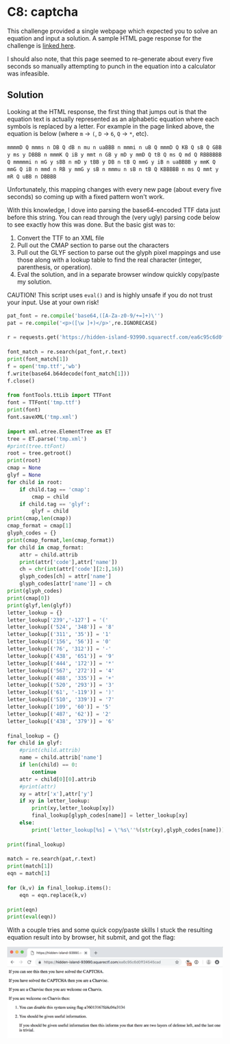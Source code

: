 # C8: captcha

This challenge provided a single webpage which expected you to solve an equation and input a solution. A sample HTML page response for the challenge is [linked here](./files/captcha_sample.html).

I should also note, that this page seemed to re-generate about every five seconds so manually attempting to punch in the equation into a calculator was infeasible.

## Solution

Looking at the HTML response, the first thing that jumps out is that the equation text is actually represented as an alphabetic equation where each symbols is replaced by a letter. For example in the page linked above, the equation is below (where `m` -> `(`, `D` -> `6`, `Q` -> `*`, etc).

`mmmmD Q mmms n DB Q dB n mu n uaBBB n mmmi n uB Q mmmD Q KB Q sB Q GBB y ms y DBBB n mmmK Q iB y mmt n GB y mD y mmD Q tB Q ms Q md Q RBBBBBB Q mmmmmi n mG y sBB n mD y tBB y DB n tB Q mmG y iB n uaBBBB y mmK Q mmG Q iB n mmd n RB y mmG y sB n mmmu n sB n tB Q KBBBBB n ms Q mmt y mR Q uBB n DBBBB`

Unfortunately, this mapping changes with every new page (about every five seconds) so coming up with a fixed pattern won't work.

With this knowledge, I dove into parsing the base64-encoded TTF data just before this string. You can read through the (very ugly) parsing code below to see exactly how this was done. But the basic gist was to:

1. Convert the TTF to an XML file
2. Pull out the CMAP section to parse out the characters
3. Pull out the GLYF section to parse out the glyph pixel mappings and use those along with a lookup table to find the real character (integer, parenthesis, or operation).
4. Eval the solution, and in a separate browser window quickly copy/paste my solution.

CAUTION! This script uses `eval()` and is highly unsafe if you do not trust your input. Use at your own risk!

```python
pat_font = re.compile('base64,([A-Za-z0-9/+=]+)\'')
pat = re.compile('<p>([\w ]+)</p>',re.IGNORECASE)

r = requests.get('https://hidden-island-93990.squarectf.com/ea6c95c6d0ff24545cad')

font_match = re.search(pat_font,r.text)
print(font_match[1])
f = open('tmp.ttf','wb')
f.write(base64.b64decode(font_match[1]))
f.close()

from fontTools.ttLib import TTFont
font = TTFont('tmp.ttf')
print(font)
font.saveXML('tmp.xml')

import xml.etree.ElementTree as ET
tree = ET.parse('tmp.xml')
#print(tree.ttFont)
root = tree.getroot()
print(root)
cmap = None
glyf = None
for child in root:
	if child.tag == 'cmap':
		cmap = child
	if child.tag == 'glyf':
		glyf = child
print(cmap,len(cmap))
cmap_format = cmap[1]
glyph_codes = {}
print(cmap_format,len(cmap_format))
for child in cmap_format:
	attr = child.attrib
	print(attr['code'],attr['name'])
	ch = chr(int(attr['code'][2:],16))
	glyph_codes[ch] = attr['name']
	glyph_codes[attr['name']] = ch
print(glyph_codes)
print(cmap[0])
print(glyf,len(glyf))
letter_lookup = {}
letter_lookup['239','-127'] = '('
letter_lookup[('524', '348')] = '8'
letter_lookup[('311', '35')] = '1'
letter_lookup[('156', '56')] = '0'
letter_lookup[('76', '312')] = '-'
letter_lookup[('438', '651')] = '9'
letter_lookup[('444', '172')] = '*'
letter_lookup[('567', '272')] = '4'
letter_lookup[('488', '335')] = '+'
letter_lookup[('520', '293')] = '3'
letter_lookup[('61', '-119')] = ')'
letter_lookup[('510', '339')] = '7'
letter_lookup[('109', '60')] = '5'
letter_lookup[('487', '62')] = '2'
letter_lookup[('438', '379')] = '6'

final_lookup = {}
for child in glyf:
	#print(child.attrib)
	name = child.attrib['name']
	if len(child) == 0:
		continue
	attr = child[0][0].attrib
	#print(attr)
	xy = attr['x'],attr['y']
	if xy in letter_lookup:
		print(xy,letter_lookup[xy])
		final_lookup[glyph_codes[name]] = letter_lookup[xy]
	else:
		print('letter_lookup[%s] = \'%s\''%(str(xy),glyph_codes[name]))

print(final_lookup)

match = re.search(pat,r.text)
print(match[1])
eqn = match[1]

for (k,v) in final_lookup.items():
	eqn = eqn.replace(k,v)

print(eqn)
print(eval(eqn))
```

With a couple tries and some quick copy/paste skills I stuck the resulting equation result into by browser, hit submit, and got the flag:

![Captcha Submit Result](./images/captcha_submit.png)